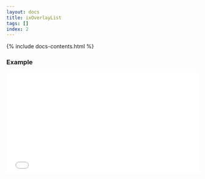 ```yaml
---
layout: docs
title: ixOverlayList
tags: []
index: 2
---
```


{% include docs-contents.html %}

### Example
<iframe allowfullscreen="true" allowtransparency="true" frameborder="no" height="266" scrolling="no" src="//codepen.io/blaxk/embed/jqqGJp/?height=266&amp;theme-id=22040&amp;default-tab=result" style="width: 100%;"></iframe>